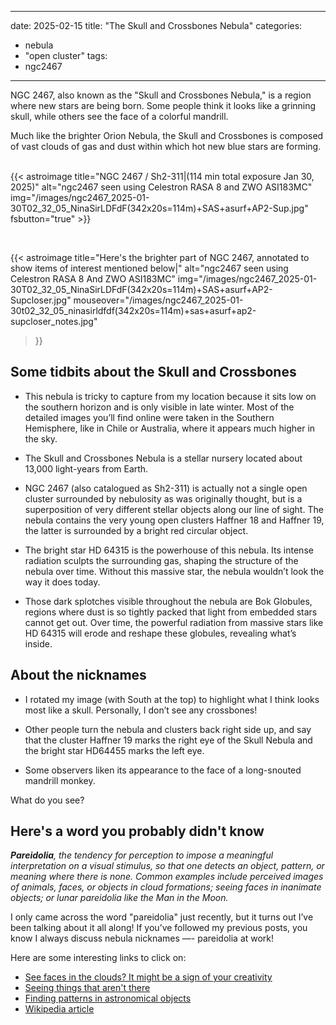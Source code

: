 ------
date: 2025-02-15
title: "The Skull and Crossbones Nebula"
categories:
- nebula
- "open cluster"
tags:
- ngc2467
---
  

<!--more-->
NGC 2467, also known as the "Skull and Crossbones Nebula," is a region where new stars are being born. Some people think it looks like a grinning skull, while others see the face of a colorful mandrill.
  
<!--more-->
Much like the brighter Orion Nebula, the Skull and Crossbones is composed of vast clouds of gas and dust within which hot new blue stars are forming. 

<br>
{{< astroimage
title="NGC 2467 / Sh2-311|(114 min total exposure Jan 30, 2025)"
   alt="ngc2467 seen using Celestron RASA 8 and ZWO ASI183MC"
   img="/images/ngc2467_2025-01-30T02_32_05_NinaSirLDFdF(342x20s=114m)+SAS+asurf+AP2-Sup.jpg"
   fsbutton="true"
>}}
 
&nbsp;<br>

{{< astroimage
   title="Here's the brighter part of NGC 2467, annotated to show items of interest mentioned below|"
   alt="ngc2467 seen using Celestron RASA 8 And ZWO ASI183MC"
   img="/images/ngc2467_2025-01-30T02_32_05_NinaSirLDFdF(342x20s=114m)+SAS+asurf+AP2-Supcloser.jpg"
   mouseover="/images/ngc2467_2025-01-30t02_32_05_ninasirldfdf(342x20s=114m)+sas+asurf+ap2-supcloser_notes.jpg"
>}}
 
## Some tidbits about the Skull and Crossbones

- This nebula is tricky to capture from my location because it sits low on the southern horizon and is only visible in late winter. Most of the detailed images you’ll find online were taken in the Southern Hemisphere, like in Chile or Australia, where it appears much higher in the sky.

- The Skull and Crossbones Nebula is a stellar nursery located about 13,000 light-years from Earth.

- NGC 2467 (also catalogued as Sh2-311) is actually not a single open cluster surrounded by nebulosity as was originally thought, but is a superposition of very different stellar objects along our line of sight. 
The nebula contains the very young open clusters Haffner 18 and Haffner 19, the latter is surrounded by a bright red circular object. 

- The bright star HD 64315 is the powerhouse of this nebula. Its intense radiation sculpts the surrounding gas, shaping the structure of the nebula over time. Without this massive star, the nebula wouldn’t look the way it does today.

- Those dark splotches visible throughout the nebula are Bok Globules, regions where dust is so tightly packed that light from embedded stars cannot get out. Over time, the powerful radiation from massive stars like HD 64315 will erode and reshape these globules, revealing what’s inside.

## About the nicknames 

- I rotated my image (with South at the top) to highlight what I think looks most like a skull. Personally, I don’t see any crossbones!

- Other people turn the nebula and clusters back right side up, 
and say that the cluster Haffner 19 marks the right eye of the Skull Nebula and the bright star HD64455 marks the left eye.

- Some observers liken its appearance to the face of a long-snouted mandrill monkey.

What do you see?


## Here's a word you probably didn't know
_**Pareidolia**, the tendency for perception to impose a meaningful interpretation on a visual stimulus, 
so that one detects an object, pattern, or meaning where there is none.
Common examples include perceived images of animals, faces, or objects in cloud formations; seeing faces in inanimate objects; or lunar pareidolia like the Man in the Moon._

I only came across the word "pareidolia" just recently, but it turns out I’ve been talking about it all along!
If you’ve followed my previous posts, you know I always discuss nebula nicknames —- pareidolia at work!


Here are some interesting links to click on:
- [See faces in the clouds? It might be a sign of your creativity](https://psyche.co/ideas/see-faces-in-the-clouds-it-might-be-a-sign-of-your-creativity)
- [Seeing things that aren't there](https://earthsky.org/human-world/seeing-things-that-arent-there/)
- [Finding patterns in astronomical objects](https://chandra.harvard.edu/blog/node/472)
- [Wikipedia article](https://en.wikipedia.org/wiki/Pareidolia)
